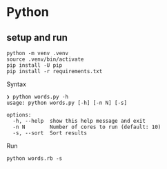 # Python

## setup and run

```
python -m venv .venv
source .venv/bin/activate
pip install -U pip
pip install -r requirements.txt
```

Syntax

```
❯ python words.py -h
usage: python words.py [-h] [-n N] [-s]

options:
  -h, --help  show this help message and exit
  -n N        Number of cores to run (default: 10)
  -s, --sort  Sort results
```

Run

```
python words.rb -s
```
